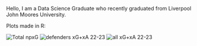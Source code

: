 
Hello, I am a Data Science Graduate who recently graduated from Liverpool John Moores University.

Plots made in R:


![Total npxG](https://user-images.githubusercontent.com/115564650/195120973-e8ca4354-72aa-44e7-ae6f-6451a30c6264.png)
![defenders xG+xA 22-23](https://user-images.githubusercontent.com/115564650/195122388-78a57243-15aa-443c-b7be-82be40cf63ed.png)
![all xG+xA 22-23](https://user-images.githubusercontent.com/115564650/195122390-3b1011e2-9460-4ba2-8114-3e907f603221.png)

